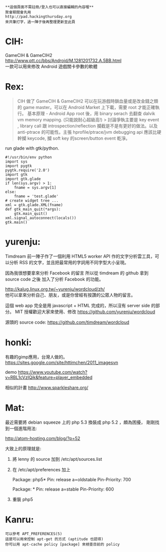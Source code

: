 



    **這個頁面不需註冊/登入也可以直接編輯的內容喔**
    聚會期間會先用 
    http://pad.hackingthursday.org
    來共筆打字，過一陣子後再整理更新至此頁


# CIH:

GameCIH & GameCIH2
<http://www.ptt.cc/bbs/Android/M.1281201732.A.5BB.html>  
一款可以用來修改 Android 遊戲關卡參數的軟體

# Rex:


> CIH 做了 GameCIH & GameCIH2 可以在玩游戲時鎖血量或是改金錢之類的 game master。可以在 Android Market 上下載，需要 root 才能正確執行。
> 基本原理 - Android App root 後，用 binary serach 去翻查 dalvik vm memory mapping. (只能說耐心超級高!) > 討論爭執主要是 key event , library call 跟 introspection/reflection 攔截是不是有更好的做法。以及 anti-ptrace 的可能性。主張 hprofile/ptrace/jvm debugging api 應該比硬幹攔 keycode, 攔 soft key 的screen/button event 乾淨。

run glade with gtk/python.

    #!/usr/bin/env python
    import sys
    import pygtk
    pygtk.require('2.0')
    import gtk
    import gtk.glade
    if len(sys.argv) > 1:
        fname = sys.argv[1]
    else:
        fname = 'test.glade'
    # create widget tree ...
    xml = gtk.glade.XML(fname)
    def gtk_main_quit(*args):
        gtk.main_quit()
    xml.signal_autoconnect(locals())
    gtk.main()


# yurenju:


Timdream 前一陣子作了一個利用 HTML5 worker API
作的文字分析雲工具，可以分析 RSS 的文字，並且把最常用的字詞用不同字型大小呈現。

因為我很想要拿來分析 Facebook 的留言
所以從 timdream 的 github 拿到 source code 之後
加入了分析 Facebook 的功能。

<http://kalug.linux.org.tw/~yurenju/wordcloud/zh/>  
他可以拿來分析自己、朋友，或是你曾經有按讚的公眾人物的留言。

這個 web app 完全是用 javascript + HTML 完成的，所以沒有 server side 的部分。
MIT 授權歡迎大家來使用、修改
<https://github.com/yurenju/wordcloud>  

源頭的 source code:
<https://github.com/timdream/wordcloud>  

# honki:


有趣的gimp應用，台灣人做的。
<https://sites.google.com/site/httimchen/2011_imagesvn>  

demo
<https://www.youtube.com/watch?v=RBL1cVzIQik&feature=player_embedded>  

相似的計畫
<http://www.sparkleshare.org/>  


# Mat:


最近需要將 debian squeeze 上的 php 5.3 換裝成 php 5.2 ，頗為困擾，
剛剛找到一個進階用法:

<http://atom-hosting.com/blog/?p=52>  

大致上的原理就是:
1. 將 lenny 的 source 加到 /etc/apt/sources.list
2. 在 /etc/apt/preferences 加上

    Package: php5*
    Pin: release a=oldstable
    Pin-Priority: 700
    
    Package: *
    Pin: release a=stable
    Pin-Priority: 600

3. 重裝 php5

# Kanru:


    可以參考 APT_PREFERENCES(5)
    這是可以用來控制 apt-get 的方式 (aptitude 也認得)
    你可以用 apt-cache policy [package] 來檢查目前的 policy
